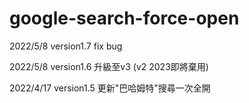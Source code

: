 # google-search-force-open


2022/5/8
version1.7 fix bug


2022/5/8
version1.6 升級至v3 (v2 2023即將棄用)


2022/4/17
version1.5 更新"巴哈姆特"搜尋一次全開



